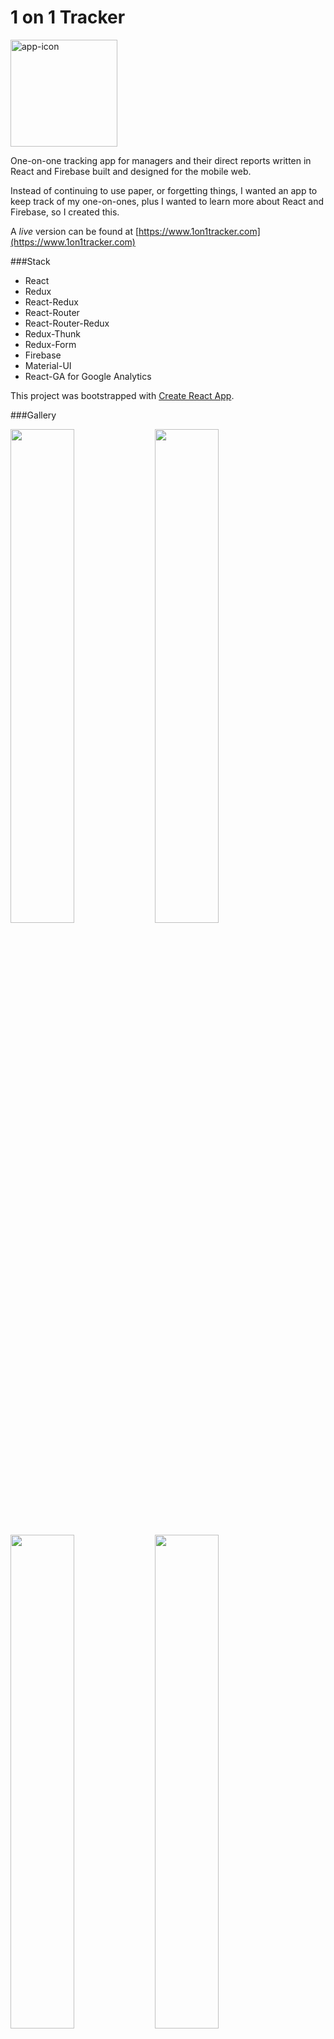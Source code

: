 # 1 on 1 Tracker

<img width="171" alt="app-icon" src="https://cloud.githubusercontent.com/assets/10377/20805534/ed2efdb8-b7ab-11e6-8e74-b1e0e0d11c64.png">

One-on-one tracking app for managers and their direct reports written in React and Firebase
built and designed for the mobile web.

Instead of continuing to use paper, or forgetting things, I wanted an
app to keep track of my one-on-ones, plus I wanted to learn more about React and Firebase,
so I created this.

A *live* version can be found at [https://www.1on1tracker.com](https://www.1on1tracker.com)

###Stack

- React
- Redux
- React-Redux
- React-Router
- React-Router-Redux
- Redux-Thunk
- Redux-Form
- Firebase
- Material-UI
- React-GA for Google Analytics

This project was bootstrapped with [Create React App](https://github.com/facebookincubator/create-react-app).

###Gallery

<img src="https://cloud.githubusercontent.com/assets/10377/20805560/fe7bb980-b7ab-11e6-849d-5569c81490b8.png" width="45%"></img>
<img src="https://cloud.githubusercontent.com/assets/10377/20805559/fe7b5314-b7ab-11e6-8220-90c90051bdf4.png" width="45%"></img>

<img src="https://cloud.githubusercontent.com/assets/10377/20805561/fe7d0ed4-b7ab-11e6-92e9-1ff729c241f0.png" width="45%"></img> <img src="https://cloud.githubusercontent.com/assets/10377/20805558/fe79df84-b7ab-11e6-9a0d-c836a0bec2b5.png" width="45%"></img>



###Deploy

- Create a firebase project
- Enable Google Authentication
- Fork this repo
- Copy src/firebase/config.js.example to src/firebase/config.js and fill out
- npm run build
- install firebase CLI tools
- firebase deploy

###Code Style

For the most part, this code attempts to follow Airbnb's styleguide.

##Roadmap

The basic feature set is a list of meetings with notes linked to direct reports.

- Better UI design and styling
- Sorting
- Action items
- Search
- Example questions
- React Native version
- Autosaving
- Google hangout integration
- Chatbot
- Watch app
- Reports
- Test coverage

Want to talk about one on ones? Have an idea or question? Contact me.

##Contact

If you find this useful, follow me [@vgraupera](https://twitter.com/vgraupera)
